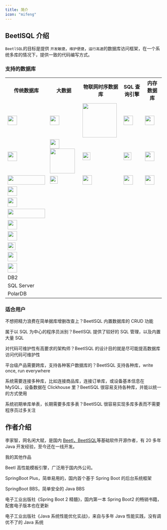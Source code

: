 ```yaml
---
title: 简介
icon: "mifeng"
---
```


## BeetlSQL 介绍
`BeetlSQL`的目标是提供 `开发敏捷`，`维护便捷`，`运行高速`的数据库访问框架，在一个系统多库的情况下，提供一致的代码编写方式。

### 支持的数据库

<table>
<th>传统数据库</th><th>大数据</th><th>物联网时序数据库</th><th>SQL 查询引擎</th><th>内存数据库</th>
<tr>
    <td><img src="/dbLogo/mysql.svg" height="30px"></td>
    <td><img src="/dbLogo/hbase-logo.png" height="30px"></td>
    <td><img class="black" src="/dbLogo/machbase.png" width="110px"></td>
    <td><img src="/dbLogo/apachedrill.png" height="30px"></td>
    <td><img src="/dbLogo/ignite.svg" height="30px"></td>
</tr>
<tr>
    <td><img src="/dbLogo/MariaDB.svg" height="30px"></td>    
    <td><img src="/dbLogo/clickhouseLogo.svg" width="30px"><img src="/dbLogo/clickhouse.svg" width="80px"></td>
    <td><img class="black" src="/dbLogo/taosdata-logo.png" height="25px"></td> 
    <td><img class="black" src="/dbLogo/presto.png" height="25px"></td>
    <td><img src="/dbLogo/couchbase.svg" height="30px"></td>
</tr>
</tr>
    <td><img src="/dbLogo/oracle.svg" height="30px" width="120px"></td>    
    <td><img class="cassandra" src="/dbLogo/cassandra.svg" height="25px"></td>
    <td><img src="/dbLogo/iotdb.png" height="30px"></td> 
    <td><img src="/dbLogo/druid.png" height="30px"></td>
    <td><img src="/dbLogo/hive_logo.jpg" height="30px"></td>
</tr>
<tr>
    <td><img src="/dbLogo/elephant.png" height="30px"></td>
    <td></td>
    <td></td>
    <td></td>
    <td></td>
</tr>
<tr>
    <td><img src="/dbLogo/sqlite.gif" height="30px"> </td>
    <td></td>
    <td></td>
    <td></td>
    <td></td>
</tr>
<tr>
    <td><img src="/dbLogo/dameng.png" height="30px" width="120px"> </td>
    <td></td>
    <td></td>
    <td></td>
    <td></td>
</tr>
<tr>
    <td><img src="/dbLogo/shentong.png" height="30px"></td>
    <td></td>
    <td></td>
    <td></td>
    <td></td>
</tr>
<tr>
    <td><img src="/dbLogo/derby-logo.png" height="30px"></td>
    <td></td>
    <td></td>
    <td></td>
    <td></td>
</tr>
<tr>
    <td><img class="black" src="/dbLogo/kingbase.png" height="25px"></td>
    <td></td>
    <td></td>
    <td></td>
    <td></td>
</tr>
<tr>
    <td><img src="/dbLogo/openGauss-logo.png" height="30px"></td>
    <td></td>
    <td></td>
    <td></td>
    <td></td>
</tr>
<tr>
    <td><img src="/dbLogo/h2-logo.png" height="30px"></td>
    <td></td>
    <td></td>
    <td></td>
    <td></td>
</tr>
<tr>
    <td>DB2</td>
    <td></td>
    <td></td>
    <td></td>
    <td></td>
</tr>
<tr>
    <td>SQL Server</td>
    <td></td>
    <td></td>
    <td></td>
    <td></td>
</tr>
<tr>
    <td>PolarDB</td>
    <td></td>
    <td></td>
    <td></td>
    <td></td>
</tr>
</table>


### 适合用户

不想把精力浪费在简单据库增删改查上？BeetlSQL 内置数据库的 CRUD 功能

属于以 SQL 为中心的程序员派别？BeetlSQL 提供了较好的 SQL 管理，以及内置大量 SQL

对代码可维护性有高要求的架构师？BeetlSQL 的设计目的就是尽可能提高数据库访问代码可维护性

平台级产品需要跨库，支持各种客户数据库的？BeetlSQL 支持各种库，write once, run everywhere

系统需要连接多种库，比如连接商品库，连接订单库，或设备基本信息在 MySQL，设备数据在 Clickhouse 里？BeetlSQL 很容易支持各种库，并能以统一的方式使用

系统初期单库单表，长期需要多库多表？BeetlSQL 很容易实现多库多表而不需要程序员过多关注

## 作者介绍

李家智，网名闲大赋，是国内 [Beetl，BeetlSQL](http://ibeetl.com/)等基础软件开源作者，有 20 多年 Java 开发经验，至今还在一线开发。

我的其他作品

Beetl 高性能模板引擎，广泛用于国内外公司。

SpringBoot Plus，简单易用的，国内首个基于 Spring Boot 的后台系统框架

SpringBoot BBS，简单安全的 Java BBS

电子工业出版社《Spring Boot 2 精髓》，国内第一本 Spring Boot2 的畅销书籍，配套电子版本也在更新

电子工业出版社《Java 系统性能优化实战》，来自与多年 Java 性能实践，没有调优不了的 Java 系统
